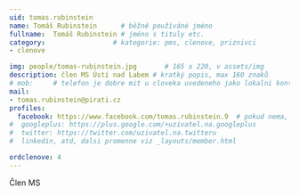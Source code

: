 ```yaml
---
uid: tomas.rubinstein
name: Tomáš Rubinstein  	# běžně používáné jméno
fullname:  Tomáš Rubinstein # jméno s tituly etc.
category:                 # kategorie: pms, clenove, priznivci
- clenove

img: people/tomas-rubinstein.jpg       # 165 x 220, v assets/img
description: člen MS Ústí nad Labem # kratký popis, max 160 znaků
# mob:     # telefon je dobre mit u cloveka uvedeneho jako lokalni kontakt v links.yaml
mail:
- tomas.rubinstein@pirati.cz
profiles:
  facebook: https://www.facebook.com/tomas.rubinstein.9  # pokud nema, staci smazat tuto radku
#  googleplus: https://plus.google.com/+uzivatel.na.googleplus
#  twitter: https://twitter.com/uzivatel.na.twitteru
#  linkedin, atd, dalsi promenne viz _layouts/member.html

ordclenove: 4
---
```


Člen MS
